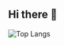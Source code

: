 ## Hi there 👋
<!--
**iamnjoki/iamnjoki** is a ✨ _special_ ✨ repository because its `README.md` (this file) appears on your GitHub profile.

Here are some ideas to get you started:

- 🔭 I’m currently working on ...
- 🌱 I’m currently learning ...
- 👯 I’m looking to collaborate on ...
- 🤔 I’m looking for help with ...
- 💬 Ask me about ...
- 📫 How to reach me: ...
- 😄 Pronouns: ...
- ⚡ Fun fact: ...
-->
![Top Langs](https://github-readme-stats.vercel.app/api/top-langs/?username=iamnjoki&theme=tokyonight)
<!--[![Pauline's GitHub stats](https://github-readme-stats.vercel.app/api?username=iamnjoki)](https://github.com/iamnjoki/github-readme-stats&show_icons=true&shell=false)-->
